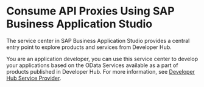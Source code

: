 <!-- loio15732eb5d1a2488fa52561d61bdb938a -->

# Consume API Proxies Using SAP Business Application Studio

The service center in SAP Business Application Studio provides a central entry point to explore products and services from Developer Hub.

You are an application developer, you can use this service center to develop your applications based on the OData Services available as a part of products published in Developer Hub. For more information, see [Developer Hub Service Provider](https://help.sap.com/docs/SAP%20Business%20Application%20Studio/9d1db9835307451daa8c930fbd9ab264/328519b3b7c04871b63a41350190d4d5.html?version=Cloud).

